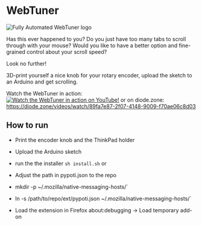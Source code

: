 # WebTuner

![Fully Automated WebTuner logo](https://raw.githubusercontent.com/tachiniererin/webtuner/master/webtuner_logo.png "Fully Automated WebTuner")

Has this ever happened to you? Do you just have too many tabs to scroll through with your mouse?
Would you like to have a better option and fine-grained control about your scroll speed?

Look no further!

3D-print yourself a nice knob for your rotary encoder, upload the sketch to an Arduino and get scrolling.

Watch the WebTuner in action:  
[![Watch the WebTuner in action on YouTube!](https://img.youtube.com/vi/nNiJmV_KFPg/0.jpg)](https://www.youtube.com/watch?v=nNiJmV_KFPg)
or on diode.zone: https://diode.zone/videos/watch/89fa7e87-2f07-4148-9009-f70ae06c8d03

## How to run

- Print the encoder knob and the ThinkPad holder
- Upload the Arduino sketch
- run the the installer `sh install.sh` or

- Adjust the path in pypoti.json to the repo
- mkdir -p ~/.mozilla/native-messaging-hosts/`
- ln -s /path/to/repo/ext/pypoti.json ~/.mozilla/native-messaging-hosts/`
- Load the extension in Firefox about:debugging -> Load temporary add-on
